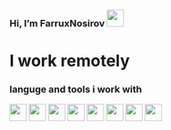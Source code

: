 ###  Hi, I’m FarruxNosirov <img src="https://media.giphy.com/media/hvRJCLFzcasrR4ia7z/giphy.gif" width="30px"/>
# I work remotely <br/>
### languge and tools i work with

<spam><img src="https://cdn-icons-png.flaticon.com/512/919/919827.png?w=360" width="30px" height="30px"/><spam/> 
 <img src="https://toppng.com/uploads/preview/html-css-js-icons-11563328364gmstz4ubs9.png" width="30px" height="30px"/> 
 <img src="https://e7.pngegg.com/pngimages/602/440/png-clipart-javascript-open-logo-number-js-angle-text.png" width="30px" height="30px"/> 
 <img src="https://toppng.com/uploads/preview/bootstrap-featured-image-bootstrap-3-logo-11563293130teouf93qpu.png" width="30px" height="30px"/> 
 <img src="https://icon-library.com/images/react-icon/react-icon-29.jpg"  width="30px"/> 
 <img src="https://miro.medium.com/max/1400/1*z1U7SJeqK_JJXUYei5uD8w.png" width="30px" height="30px"/> 
 <img src="https://iconape.com/wp-content/png_logo_vector/typescript.png" width="30px" height="30px"/> 
 <img src="https://repository-images.githubusercontent.com/347723622/92065800-865a-11eb-9626-dff3cb7fef55" width="30px" height="30px"/> 
